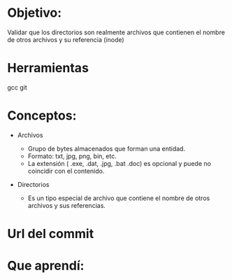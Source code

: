 # Objetivo:
Validar que los directorios son realmente archivos que contienen el nombre de otros archivos y su referencia (inode)

# Herramientas
gcc
git

# Conceptos:
+ Archivos
  + Grupo de bytes almacenados que forman una entidad.
  + Formato: txt, jpg, png, bin, etc.
  + La extensión ( .exe, .dat, .jpg, .bat .doc) es opcional y puede no coincidir con el contenido.
  
+ Directorios
  + Es un tipo especial de archivo que contiene el nombre de otros archivos y sus referencias.
 
# Url del commit

# Que aprendí:


